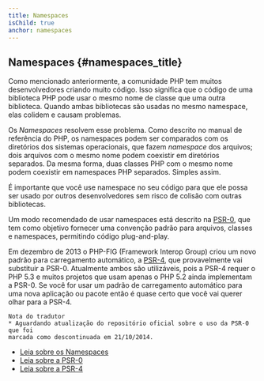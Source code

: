 ```yaml
---
title: Namespaces
isChild: true
anchor: namespaces
---
```


## Namespaces {#namespaces_title}

Como mencionado anteriormente, a comunidade PHP tem muitos desenvolvedores criando muito código. Isso significa que o
código de uma biblioteca PHP pode usar o mesmo nome de classe que uma outra biblioteca. Quando ambas bibliotecas são
usadas no mesmo namespace, elas colidem e causam problemas.

Os _Namespaces_ resolvem esse problema. Como descrito no manual de referência do PHP, os namespaces podem ser
comparados com os diretórios dos sistemas operacionais, que fazem _namespace_ dos arquivos; dois arquivos com o mesmo
nome podem coexistir em diretórios separados. Da mesma forma, duas classes PHP com o mesmo nome podem coexistir em
namespaces PHP separados. Simples assim.

É importante que você use namespace no seu código para que ele possa ser usado por outros desenvolvedores sem risco
de colisão com outras bibliotecas.

Um modo recomendado de usar namespaces está descrito na [PSR-0][psr0], que tem como objetivo fornecer uma convenção
padrão para arquivos, classes e namespaces, permitindo código plug-and-play.

Em dezembro de 2013 o PHP-FIG (Framework Interop Group) criou um novo padrão para carregamento automático, a 
[PSR-4][psr4], que provavelmente vai substituir a PSR-0. Atualmente ambos são utilizáveis, pois a PSR-4 requer o PHP 5.3 
e muitos projetos que usam apenas o PHP 5.2 ainda implementam a PSR-0. Se você for usar um padrão de carregamento 
automático para uma nova aplicação ou pacote então é quase certo que você vai querer olhar para a PSR-4.

```
Nota do tradutor
* Aguardando atualização do repositório oficial sobre o uso da PSR-0 que foi 
marcada como descontinuada em 21/10/2014. 
```

* [Leia sobre os Namespaces][namespaces]
* [Leia sobre a PSR-0][psr0]
* [Leia sobre a PSR-4][psr4]

[namespaces]: http://php.net/manual/en/language.namespaces.php
[psr0]: https://github.com/php-fig/fig-standards/blob/master/accepted/PSR-0.md
[psr4]: https://github.com/php-fig/fig-standards/blob/master/accepted/PSR-4-autoloader.md